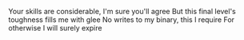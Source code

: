 Your skills are considerable, I'm sure you'll agree
But this final level's toughness fills me with glee
No writes to my binary, this I require
For otherwise I will surely expire

